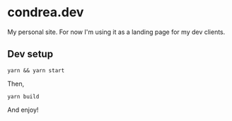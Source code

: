 # condrea.dev

My personal site. For now I'm using it as a landing page for my dev clients.

## Dev setup

```
yarn && yarn start
```

Then,

```
yarn build
```

And enjoy!
